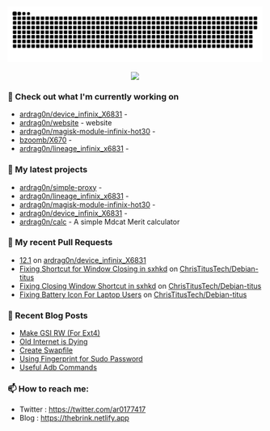 <img src="https://raw.githubusercontent.com/ardrag0n/ardrag0n/output/github-contribution-grid-snake.svg" />
<p align="center"><a href="https://github.com/ardrag0n">
  <img align="center" src="https://github-readme-stats.vercel.app/api?username=ardrag0n&show_icons=true&theme=transparent&hide=contribs" />
</a></p>


### 👷 Check out what I'm currently working on

- [ardrag0n/device_infinix_X6831](https://github.com/ardrag0n/device_infinix_X6831) - 
- [ardrag0n/website](https://github.com/ardrag0n/website) - website
- [ardrag0n/magisk-module-infinix-hot30](https://github.com/ardrag0n/magisk-module-infinix-hot30) - 
- [bzoomb/X670](https://github.com/bzoomb/X670) - 
- [ardrag0n/lineage_infinix_x6831](https://github.com/ardrag0n/lineage_infinix_x6831) - 
### 🌱 My latest projects

- [ardrag0n/simple-proxy](https://github.com/ardrag0n/simple-proxy) - 
- [ardrag0n/lineage_infinix_x6831](https://github.com/ardrag0n/lineage_infinix_x6831) - 
- [ardrag0n/magisk-module-infinix-hot30](https://github.com/ardrag0n/magisk-module-infinix-hot30) - 
- [ardrag0n/device_infinix_X6831](https://github.com/ardrag0n/device_infinix_X6831) - 
- [ardrag0n/calc](https://github.com/ardrag0n/calc) - A simple Mdcat Merit calculator
### 🔨 My recent Pull Requests

- [12.1](https://github.com/ardrag0n/device_infinix_X6831/pull/1) on [ardrag0n/device_infinix_X6831](https://github.com/ardrag0n/device_infinix_X6831)
- [Fixing Shortcut for Window Closing in sxhkd](https://github.com/ChrisTitusTech/Debian-titus/pull/40) on [ChrisTitusTech/Debian-titus](https://github.com/ChrisTitusTech/Debian-titus)
- [Fixing Closing Window Shortcut in sxhkd](https://github.com/ChrisTitusTech/Debian-titus/pull/39) on [ChrisTitusTech/Debian-titus](https://github.com/ChrisTitusTech/Debian-titus)
- [Fixing Battery Icon For Laptop Users](https://github.com/ChrisTitusTech/Debian-titus/pull/37) on [ChrisTitusTech/Debian-titus](https://github.com/ChrisTitusTech/Debian-titus)
### 📰 Recent Blog Posts

- [Make GSI RW (For Ext4)](https://thebrink.netlify.app/make-gsi-rw/)
- [Old Internet is Dying](https://thebrink.netlify.app/old-internet-is-dying/)
- [Create Swapfile](https://thebrink.netlify.app/create-swapfile/)
- [Using Fingerprint for Sudo Password](https://thebrink.netlify.app/using-fingerprint-for-sudo-password/)
- [Useful Adb Commands](https://thebrink.netlify.app/adb-tricks/)
### 📫 How to reach me:
  - Twitter   : <https://twitter.com/ar0177417>
  - Blog   : <https://thebrink.netlify.app>
